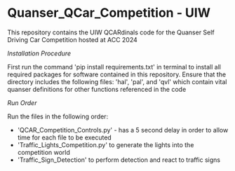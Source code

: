 # Quanser_QCar_Competition - UIW 

This repository contains the UIW QCARdinals code for the Quanser Self Driving Car Competition hosted at ACC 2024

*Installation Procedure* 

First run the command 'pip install requirements.txt' in terminal to install all required packages for software contained in this repository.
Ensure that the directory includes the following files: 'hal', 'pal', and 'qvl' which contain vital quanser definitions for other functions referenced in the code 

*Run Order*

Run the files in the following order:
- 'QCAR_Competition_Controls.py' -  has a 5 second delay in order to allow time for each file to be executed
- 'Traffic_Lights_Competition.py' to generate the lights into the competition world
- 'Traffic_Sign_Detection' to perform detection and react to traffic signs 
